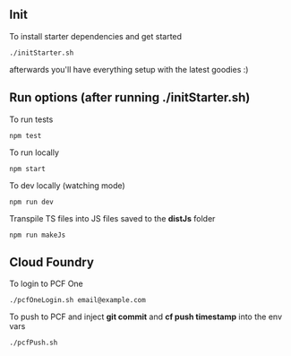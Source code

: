 Init
---

To install starter dependencies and get started
~~~~
./initStarter.sh
~~~~

afterwards you'll have everything setup with the latest goodies :)

Run options (after running ./initStarter.sh)
---

To run tests
~~~~
npm test
~~~~

To run locally
~~~~
npm start
~~~~

To dev locally (watching mode)
~~~~
npm run dev
~~~~

Transpile TS files into JS files saved to the **distJs** folder
~~~~
npm run makeJs
~~~~

Cloud Foundry
---

To login to PCF One
~~~~
./pcfOneLogin.sh email@example.com
~~~~

To push to PCF and inject **git commit** and **cf push timestamp** into the env vars
~~~~
./pcfPush.sh
~~~~

